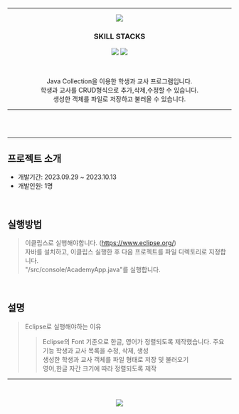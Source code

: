 *****

<p align='center'>
  <img src= "https://capsule-render.vercel.app/api?type=soft&color=auto&text=Java%20Collection%20Project&fontSize=50&animation=twinkling"/>
</p>


<h3 align='center'>
  SKILL STACKS <br/>
</h3>

<p align='center'>
  <img src="https://img.shields.io/badge/eclipse-2C4AA8?style=for-the-badge&logo=eclipseide&logoColor=white">
  <img src="https://img.shields.io/badge/java-%23ED8B00.svg?style=for-the-badge&logo=openjdk&logoColor=white">
</p>
</br>
<p align='center'>
Java Collection을 이용한 학생과 교사 프로그램입니다.</br>
학생과 교사를 CRUD형식으로 추가,삭제,수정할 수 있습니다.</br>
생성한 객체를 파일로 저장하고 불러올 수 있습니다.
</p>

*****

<br/><br/>



*****

##  프로젝트 소개
+ 개발기간: 2023.09.29 ~ 2023.10.13
+ 개발인원: 1명

<br/>

## 실행방법
>이클립스로 실행해야합니다. (https://www.eclipse.org/)<br/>
>자바를 설치하고, 이클립스 실행한 후 다음 프로젝트를 파일 디렉토리로 지정합니다.<br/>
>"/src/console/AcademyApp.java"를 실행합니다.<br/>

<br/>

## 설명
>Eclipse로 실행해야하는 이유
>>Eclipse의 Font 기준으로 한글, 영어가 정렬되도록 제작했습니다.
>주요 기능
>>학생과 교사 목록을 수정, 삭제, 생성<br/>
>>생성한 학생과 교사 객체를 파일 형태로 저장 및 불러오기<br/>
>>영어,한글 자간 크기에 따라 정렬되도록 제작<br/>

*****

<br/>

<p align='center'>
  <a href="https://minsehong.github.io/">
    <img src="https://capsule-render.vercel.app/api?type=cylinder&color=auto&text=More%20About%20Project&fontAlignY=45&fontSize=40&height=150&animation=blinking&desc=https://minsehong.github.io/&descAlignY=70">
    </img>
  </a>
</p>
